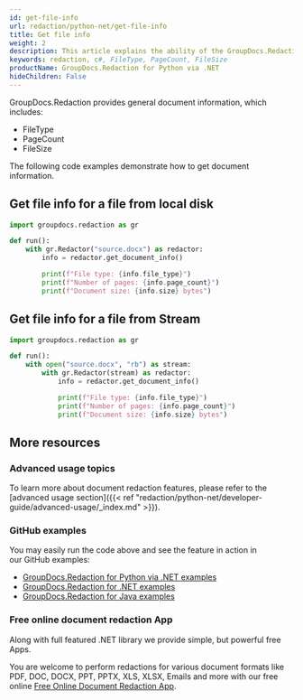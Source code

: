 ```yaml
---
id: get-file-info
url: redaction/python-net/get-file-info
title: Get file info
weight: 2
description: This article explains the ability of the GroupDocs.Redaction API to get the general document information, which includes FileType, PageCount and FileSize.
keywords: redaction, c#, FileType, PageCount, FileSize
productName: GroupDocs.Redaction for Python via .NET
hideChildren: False
---
```

GroupDocs.Redaction provides general document information, which includes:

*   FileType
*   PageCount
*   FileSize

The following code examples demonstrate how to get document information.

## Get file info for a file from local disk

```python
import groupdocs.redaction as gr

def run():
    with gr.Redactor("source.docx") as redactor:
        info = redactor.get_document_info()

        print(f"File type: {info.file_type}")
        print(f"Number of pages: {info.page_count}")
        print(f"Document size: {info.size} bytes")
```

## Get file info for a file from Stream

```python
import groupdocs.redaction as gr

def run():
    with open("source.docx", "rb") as stream:
        with gr.Redactor(stream) as redactor:
            info = redactor.get_document_info()

            print(f"File type: {info.file_type}")
            print(f"Number of pages: {info.page_count}")
            print(f"Document size: {info.size} bytes")
```

## More resources

### Advanced usage topics

To learn more about document redaction features, please refer to the [advanced usage section]({{< ref "redaction/python-net/developer-guide/advanced-usage/_index.md" >}}).

### GitHub examples

You may easily run the code above and see the feature in action in our GitHub examples:

*   [GroupDocs.Redaction for Python via .NET examples](https://github.com/groupdocs-redaction/GroupDocs.Redaction-for-Python-via-.NET)
*   [GroupDocs.Redaction for .NET examples](https://github.com/groupdocs-redaction/GroupDocs.Redaction-for-.NET)
*   [GroupDocs.Redaction for Java examples](https://github.com/groupdocs-redaction/GroupDocs.Redaction-for-Java)
    

### Free online document redaction App

Along with full featured .NET library we provide simple, but powerful free Apps.

You are welcome to perform redactions for various document formats like PDF, DOC, DOCX, PPT, PPTX, XLS, XLSX, Emails and more with our free online [Free Online Document Redaction App](https://products.groupdocs.app/redaction).
